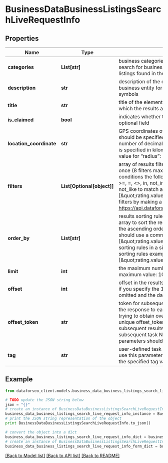 # BusinessDataBusinessListingsSearchLiveRequestInfo


## Properties

Name | Type | Description | Notes
------------ | ------------- | ------------- | -------------
**categories** | **List[str]** | business categories optional field the categories you specify are used to search for business listings; if you don’t use this field, we will return business listings found in the specified location; you can specify up to 10 categories | [optional] 
**description** | **str** | description of the element in SERP optional field the description of the business entity for which the results are collected; can contain up to 200 symbols | [optional] 
**title** | **str** | title of the element in SERP optional field the name of the business entity for which the results are collected; can contain up to 200 symbols | [optional] 
**is_claimed** | **bool** | indicates whether the business is verified by its owner on Google Maps optional field | [optional] 
**location_coordinate** | **str** | GPS coordinates of a location optional field location_coordinate parameter should be specified in the “latitude,longitude,radius” format the maximum number of decimal digits for “latitude” and “longitude”: 7 the value of “radius” is specified in kilometres (km) the minimum value for “radius”: 1 the maximum value for “radius”: 100000 example: 53.476225,-2.243572,200 | [optional] 
**filters** | **List[Optional[object]]** | array of results filtering parameters optional field you can add several filters at once (8 filters maximum) you should set a logical operator and, or between the conditions the following operators are supported: regex, not_regex, &lt;, &lt;&#x3D;, &gt;, &gt;&#x3D;, &#x3D;, &lt;&gt;, in, not_in, like, not_like you can use the % operator with like and not_like to match any string of zero or more characters example: [\&quot;rating.value\&quot;,\&quot;&gt;\&quot;,3] you can receive the list of available filters by making a separate request to https://api.dataforseo.com/v3/business_data/business_listings/available_filters | [optional] 
**order_by** | **List[str]** | results sorting rules optional field you can use the same values as in the filters array to sort the results possible sorting types: asc – results will be sorted in the ascending order desc – results will be sorted in the descending order you should use a comma to set up a sorting parameter example: [\&quot;rating.value,desc\&quot;]note that you can set no more than three sorting rules in a single request you should use a comma to separate several sorting rules example: [\&quot;rating.value,desc\&quot;,\&quot;rating.votes_count,desc\&quot;] | [optional] 
**limit** | **int** | the maximum number of returned businesses optional field default value: 100 maximum value: 1000 | [optional] 
**offset** | **int** | offset in the results array of returned businesses optional field default value: 0 if you specify the 10 value, the first ten entities in the results array will be omitted and the data will be provided for the successive entities | [optional] 
**offset_token** | **str** | token for subsequent requests optional field provided in the identical filed of the response to each request; use this parameter to avoid timeouts while trying to obtain over 100,000 results in a single request; by specifying the unique offset_token value from the response array, you will get the subsequent results of the initial task; offset_token values are unique for each subsequent task Note: if the offset_token is specified in the request, all other parameters should be identical to the previous request | [optional] 
**tag** | **str** | user-defined task identifier optional field the character limit is 255 you can use this parameter to identify the task and match it with the result you will find the specified tag value in the data object of the response | [optional] 

## Example

```python
from dataforseo_client.models.business_data_business_listings_search_live_request_info import BusinessDataBusinessListingsSearchLiveRequestInfo

# TODO update the JSON string below
json = "{}"
# create an instance of BusinessDataBusinessListingsSearchLiveRequestInfo from a JSON string
business_data_business_listings_search_live_request_info_instance = BusinessDataBusinessListingsSearchLiveRequestInfo.from_json(json)
# print the JSON string representation of the object
print BusinessDataBusinessListingsSearchLiveRequestInfo.to_json()

# convert the object into a dict
business_data_business_listings_search_live_request_info_dict = business_data_business_listings_search_live_request_info_instance.to_dict()
# create an instance of BusinessDataBusinessListingsSearchLiveRequestInfo from a dict
business_data_business_listings_search_live_request_info_form_dict = business_data_business_listings_search_live_request_info.from_dict(business_data_business_listings_search_live_request_info_dict)
```
[[Back to Model list]](../README.md#documentation-for-models) [[Back to API list]](../README.md#documentation-for-api-endpoints) [[Back to README]](../README.md)


